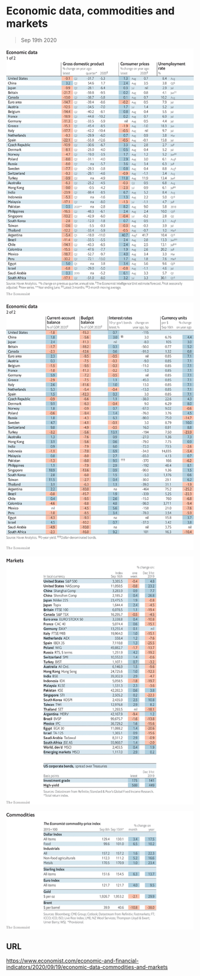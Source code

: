 # Economic data, commodities and markets

> Sep 19th 2020



![](./images/20200919_INT101.png)



![](./images/20200919_INT102.png)



![](./images/20200919_INT201.png)



![](./images/20200919_INT401.png)

## URL

https://www.economist.com/economic-and-financial-indicators/2020/09/19/economic-data-commodities-and-markets
